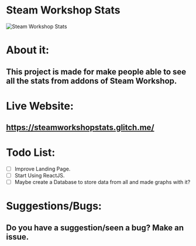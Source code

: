 # **Steam Workshop Stats**
![Steam Workshop Stats](https://thejaviertc.github.io/portfolio-javiertc/static/media/steamstats.c83daab1.png)

# **About it:**
## **This project is made for make people able to see all the stats from addons of Steam Workshop.**

# **Live Website:**
## **https://steamworkshopstats.glitch.me/**

# **Todo List:**
- [ ] Improve Landing Page.
- [ ] Start Using ReactJS.
- [ ] Maybe create a Database to store data from all and made graphs with it?

# **Suggestions/Bugs:**
## **Do you have a suggestion/seen a bug? Make an issue.**
